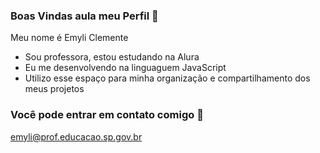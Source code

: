 ### Boas Vindas aula meu Perfil 🥭

Meu nome é Emyli Clemente 

- Sou professora, estou estudando na Alura 
- Eu me desenvolvendo na linguaguem JavaScript
- Utilizo esse espaço para minha organização e compartilhamento dos meus projetos

### Você pode entrar em contato comigo 📧

emyli@prof.educacao.sp.gov.br
